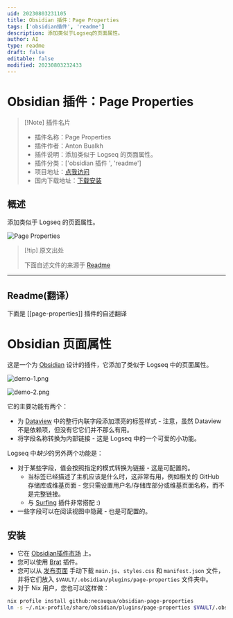 ```yaml
---
uid: 20230803231105
title: Obsidian 插件：Page Properties
tags: ['obsidian插件', 'readme']
description: 添加类似于Logseq的页面属性。
author: AI
type: readme
draft: false
editable: false
modified: 20230803232433
---
```


# Obsidian 插件：Page Properties

> [!Note] 插件名片
> - 插件名称：Page Properties
> - 插件作者：Anton Bualkh
> - 插件说明：添加类似于 Logseq 的页面属性。
> - 插件分类：['obsidian 插件 ', 'readme']
> - 项目地址：[点我访问](https://github.com/necauqua/obsidian-page-properties)
> - 国内下载地址：[下载安装](https://pkmer.cn/products/plugin/pluginMarket/?page-properties)

## 概述

添加类似于 Logseq 的页面属性。

![Page Properties](https://cdn.pkmer.cn/covers/page-properties.png!pkmer)

> [!tip] 原文出处
>
>下面自述文件的来源于 [Readme](https://ghproxy.net/https://raw.githubusercontent.com/necauqua/obsidian-page-properties/main/README.md)
>

---

## Readme(翻译）

下面是 [[page-properties]] 插件的自述翻译

# Obsidian 页面属性

这是一个为 [Obsidian](https://obsidian.md) 设计的插件，它添加了类似于 Logseq 中的页面属性。

![demo-1.png](https://user-images.githubusercontent.com/33968278/226478801-b8e9122d-78ff-4b1b-b4c0-6c6d25d57e9e.png)

![demo-2.png](https://user-images.githubusercontent.com/33968278/226478803-4ca621ba-cdce-4bd9-a408-4214d869f98d.png)

它的主要功能有两个：

- 为 [Dataview](https://github.com/blacksmithgu/obsidian-dataview) 中的整行内联字段添加漂亮的标签样式 - 注意，虽然 Dataview 不是依赖项，但没有它它们并不那么有用。
- 将字段名称转换为内部链接 - 这是 Logseq 中的一个可爱的小功能。

Logseq 中*缺少*的另外两个功能是：

- 对于某些字段，值会按照指定的模式转换为链接 - 这是可配置的。
	- 当标签已经描述了主机应该是什么时，这非常有用，例如相关的 GitHub 存储库或维基页面 - 您只需设置用户名/存储库部分或维基页面名称，而不是完整链接。
	- 与 [Surfing](https://obsidian.md/plugins?id=surfing) 插件非常搭配 :)
- 一些字段可以在阅读视图中隐藏 - 也是可配置的。

## 安装

- 它在 [Obsidian插件市场](https://obsidian.md/plugins?id=page-properties) 上。
- 您可以使用 [Brat](https://github.com/TfTHacker/obsidian42-brat) 插件。
- 您可以从 [发布页面](https://github.com/necauqua/obsidian-page-properties/releases) 手动下载 `main.js`、`styles.css` 和 `manifest.json` 文件，并将它们放入 `$VAULT/.obsidian/plugins/page-properties` 文件夹中。
- 对于 Nix 用户，您也可以这样做：

```bash
nix profile install github:necauqua/obsidian-page-properties
ln -s ~/.nix-profile/share/obsidian/plugins/page-properties $VAULT/.obsidian/plugins/page-properties
```